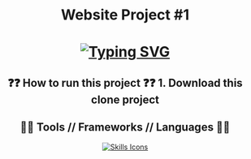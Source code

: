 <h1 align="center">Website Project #1</h1>
<h1 align="center">
 <a href="https://git.io/typing-svg"><img src="https://readme-typing-svg.demolab.com?font=Fira+Code&duration=4000&pause=500&color=0BF71D&center=true&width=435&lines=This+is+Blog+Website+Project" alt="Typing SVG" /></a>
</h1>
<div align="center">

<h2 align="center">
    ❓❓ How to run this project ❓❓
    1. Download this clone project
</h2>
<h2 align="center">
  👨‍💻 Tools // Frameworks // Languages 👨‍💻
</h2>
<div align="center">
  <a href="https://skillicons.dev">
    <img src="https://skillicons.dev/icons?i=html,css,js,bootstrap,laravel,php,mysql,vscode&perline=6" alt="Skills Icons"/>
  </a>
</div>


